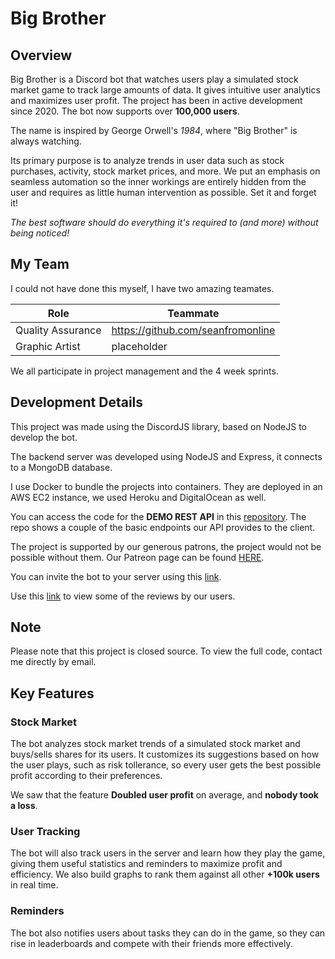 # Big Brother

## Overview

Big Brother is a Discord bot that watches users play a simulated stock market game to track large amounts of data. It gives intuitive user analytics and maximizes user profit. The project has been in active development since 2020. The bot now supports over **100,000 users**.

The name is inspired by George Orwell's *1984*, where "Big Brother" is always watching.

Its primary purpose is to analyze trends in user data such as stock purchases, activity, stock market prices, and more. We put an emphasis on seamless automation so the inner workings are entirely hidden from the user and requires as little human intervention as possible. Set it and forget it!

*The best software should do everything it's required to (and more) without being noticed!*

## My Team

I could not have done this myself, I have two amazing teamates. 

| Role              | Teammate                          |
|-------------------|-----------------------------------|
| Quality Assurance | https://github.com/seanfromonline |
| Graphic Artist    | placeholder                       |

We all participate in project management and the 4 week sprints.

## Development Details

This project was made using the DiscordJS library, based on NodeJS to develop the bot. 

The backend server was developed using NodeJS and Express, it connects to a MongoDB database.

I use Docker to bundle the projects into containers. They are deployed in an AWS EC2 instance, we used Heroku and DigitalOcean as well.

You can access the code for the **DEMO REST API** in this [repository](https://github.com/Kggupta/BigBrother-Server). The repo shows a couple of the basic endpoints our API provides to the client.

The project is supported by our generous patrons, the project would not be possible without them. Our Patreon page can be found [HERE](https://www.patreon.com/bigbrotherbot).

You can invite the bot to your server using this [link](https://discord.com/oauth2/authorize?client_id=801210683483619438&permissions=347200&scope=bot).

Use this [link](https://top.gg/bot/801210683483619438) to view some of the reviews by our users.

## Note

Please note that this project is closed source. To view the full code, contact me directly by email.

## Key Features

### Stock Market

The bot analyzes stock market trends of a simulated stock market and buys/sells shares for its users. It customizes its suggestions based on how the user plays, such as risk tollerance, so every user gets the best possible profit according to their preferences.

We saw that the feature **Doubled user profit** on average, and **nobody took a loss**.

### User Tracking

The bot will also track users in the server and learn how they play the game, giving them useful statistics and reminders to maximize profit and efficiency. We also build graphs to rank them against all other **+100k users** in real time.

### Reminders

The bot also notifies users about tasks they can do in the game, so they can rise in leaderboards and compete with their friends more effectively.